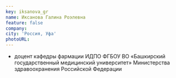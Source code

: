 ```yaml
---
key: iksanova_gr
name: Иксанова Галина Роэлевна 
feature: false
company: 
city: 'Россия, Уфа'
photoURL: 
---
```


- доцент кафедры фармации ИДПО ФГБОУ ВО «Башкирский государственный медицинский университет» Министерства здравоохранения Российской Федерации